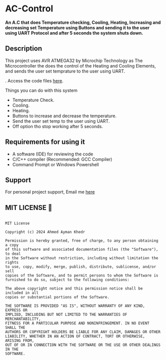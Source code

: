 # AC-Control

**An A.C that does Temperature checking, Cooling, Heating, Increasing and decreasing set Temperature using Buttons and sending it to the user using UART Protocol and after 5 seconds the system shuts down.**

## Description

This project uses AVR ATMEGA32 by Microchip Technology as The Microcontroller the does the control of the Heating and Cooling Elements, and sends the user set temprature to the user using UART.

. Access the code files [here](https://github.com/Developer-Ahmed-Ayman-khedr/AC-Control/blob/master/SourceCode/APP/main.c "AC Control").

Things you can do with this system

- Temperature Check.
- Cooling.
- Heating.
- Buttons to increase and decrease the temperature.
- Send the user set temp to the user using UART.
- Off option tho stop working after 5 seconds.

## Requirements for using it

- A software (IDE) for reviewing the code
- C/C++ compiler (Recommended: GCC Compiler)
- Command Prompt or Windows Powershell

## Support

For personal project support, Email me [here](ahmed-ayman-khedr@hotmail.com "Ahmed Ayman Khedr")

## MIT LICENSE 📔

```LICENSE

MIT License

Copyright (c) 2024 Ahmed Ayman Khedr 

Permission is hereby granted, free of charge, to any person obtaining a copy
of this software and associated documentation files (the "Software"), to deal
in the Software without restriction, including without limitation the rights
to use, copy, modify, merge, publish, distribute, sublicense, and/or sell
copies of the Software, and to permit persons to whom the Software is
furnished to do so, subject to the following conditions:

The above copyright notice and this permission notice shall be included in all
copies or substantial portions of the Software.

THE SOFTWARE IS PROVIDED "AS IS", WITHOUT WARRANTY OF ANY KIND, EXPRESS OR
IMPLIED, INCLUDING BUT NOT LIMITED TO THE WARRANTIES OF MERCHANTABILITY,
FITNESS FOR A PARTICULAR PURPOSE AND NONINFRINGEMENT. IN NO EVENT SHALL THE
AUTHORS OR COPYRIGHT HOLDERS BE LIABLE FOR ANY CLAIM, DAMAGES OR OTHER
LIABILITY, WHETHER IN AN ACTION OF CONTRACT, TORT OR OTHERWISE, ARISING FROM,
OUT OF OR IN CONNECTION WITH THE SOFTWARE OR THE USE OR OTHER DEALINGS IN THE
SOFTWARE.
```
